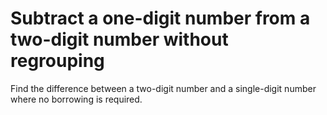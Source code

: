 # Subtract a one-digit number from a two-digit number without regrouping

Find the difference between a two-digit number and a single-digit number where no borrowing is required.
